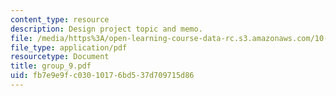 ```yaml
---
content_type: resource
description: Design project topic and memo.
file: /media/https%3A/open-learning-course-data-rc.s3.amazonaws.com/10-491-integrated-chemical-engineering-ii-spring-2006/fb7e9e9fc03010176bd537d709715d86_group_9.pdf
file_type: application/pdf
resourcetype: Document
title: group_9.pdf
uid: fb7e9e9f-c030-1017-6bd5-37d709715d86
---
```

